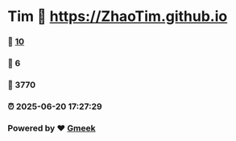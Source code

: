 # Tim :link: https://ZhaoTim.github.io 
### :page_facing_up: [10](https://ZhaoTim.github.io/tag.html) 
### :speech_balloon: 6 
### :hibiscus: 3770 
### :alarm_clock: 2025-06-20 17:27:29 
### Powered by :heart: [Gmeek](https://github.com/Meekdai/Gmeek)
